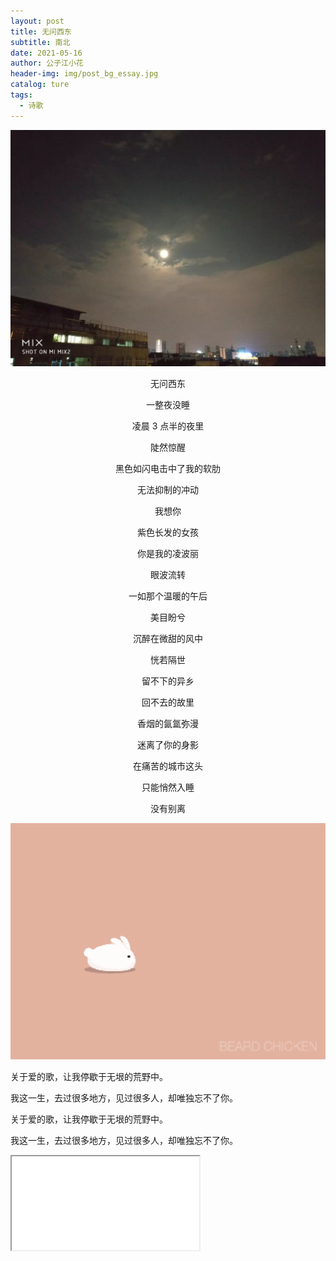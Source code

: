 ```yaml
---
layout: post
title: 无问西东
subtitle: 南北
date: 2021-05-16
author: 公子江小花
header-img: img/post_bg_essay.jpg
catalog: ture
tags:
  - 诗歌
---
```


![天河夜景](/img/essay/2/1.jpg)

<center>
无问西东

一整夜没睡

凌晨 3 点半的夜里

陡然惊醒

黑色如闪电击中了我的软肋

无法抑制的冲动

我想你

紫色长发的女孩

你是我的凌波丽

眼波流转

一如那个温暖的午后

美目盼兮

沉醉在微甜的风中

恍若隔世

留不下的异乡

回不去的故里

香烟的氤氲弥漫

迷离了你的身影

在痛苦的城市这头

只能悄然入睡

没有别离</center>

![广州夜景](/img/essay/2/2.gif)

关于爱的歌，让我停歇于无垠的荒野中。

我这一生，去过很多地方，见过很多人，却唯独忘不了你。

关于爱的歌，让我停歇于无垠的荒野中。

我这一生，去过很多地方，见过很多人，却唯独忘不了你。

<iframe src=/img/essay/2/2.gif>

[宋冬野 -莉莉安](https://y.qq.com/n/ryqq/songDetail/5002689)

另外，想给大家分享一首个人特别喜爱的短行诗。波兰作家米沃什，译者西川《礼物》：

礼物

如此幸福的一天。
雾一早就散了，我在花园里干活。

蜂鸟停在忍冬花上。
这世上没有一样东西我想占有。

我知道没有一个人值得我羡慕。

任何我曾遭受的不幸，我都已忘记。
想到故我今我同为一人并不使我难为情。

在我身上没有痛苦。

直起腰来，我望见蓝色的大海和帆影。

![ORZ](/img/wechat_code.jpg)
